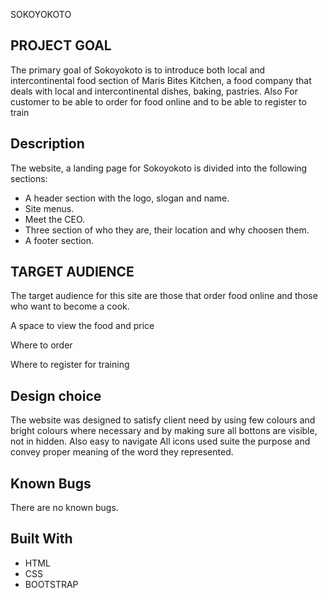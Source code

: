 SOKOYOKOTO

## PROJECT GOAL

The primary goal of Sokoyokoto is to introduce both local and intercontinental food section of Maris Bites Kitchen, a food company that deals with local and intercontinental dishes, baking, pastries. Also For customer to be able to order for food online and to be able to register to train

## Description
The website, a landing page for Sokoyokoto is divided into the following sections:

* A header section with the logo, slogan and name.
* Site menus.
* Meet the CEO.
* Three section of who they are, their location and why choosen them.
* A footer section.
 

## TARGET AUDIENCE

The target audience for this site are those that order food online and those who want to become a cook.

A space to view the food and price

Where to order 

Where to register for training

## Design choice
The website was designed to satisfy client need by using few colours and bright colours where necessary and by making sure all bottons are visible, not in hidden. Also easy to navigate 
All icons used suite the purpose and convey proper meaning of the word they represented.

## Known Bugs

There are no known bugs. 

## Built With

* HTML
* CSS
* BOOTSTRAP
